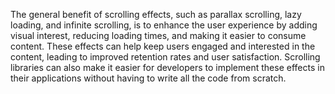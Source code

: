 The general benefit of scrolling effects, such as parallax scrolling, lazy loading, and infinite scrolling, is to enhance the user experience by adding visual interest, reducing loading times, and making it easier to consume content. These effects can help keep users engaged and interested in the content, leading to improved retention rates and user satisfaction. Scrolling libraries can also make it easier for developers to implement these effects in their applications without having to write all the code from scratch.